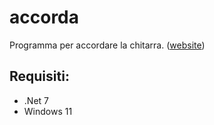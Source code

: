 # accorda
Programma per accordare la chitarra. ([website]([https://gpicchiarelli.github.io/accorda]))

Requisiti:
---------------	
* .Net 7 
* Windows 11
